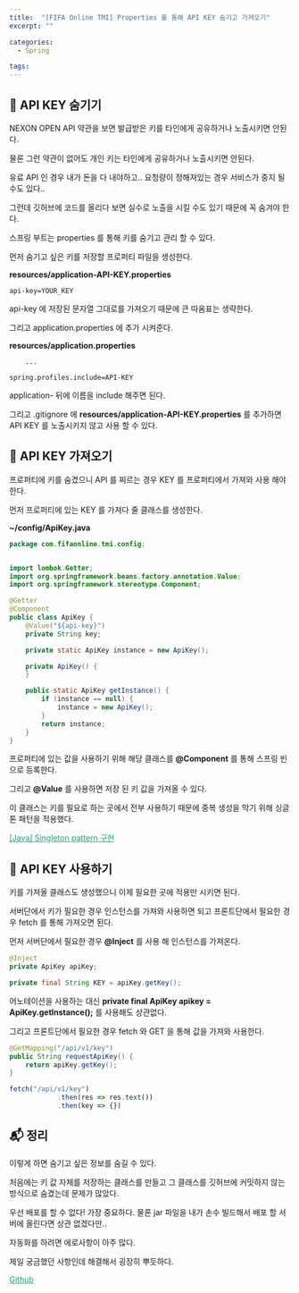 ```yaml
---
title:  "[FIFA Online TMI] Properties 를 통해 API KEY 숨기고 가져오기"
excerpt: ""

categories:
  - Spring

tags:
---
```


## 🐒 API KEY 숨기기

NEXON OPEN API 약관을 보면 발급받은 키를 타인에게 공유하거나 노출시키면 안된다.

물론 그런 약관이 없어도 개인 키는 타인에게 공유하거나 노출시키면 안된다.

유료 API 인 경우 내가 돈을 다 내야하고.. 요청량이 정해져있는 경우 서비스가 중지 될 수도 있다..

그런데 깃허브에 코드를 올리다 보면 실수로 노출을 시킬 수도 있기 때문에 꼭 숨겨야 한다.

스프링 부트는 properties 를 통해 키를 숨기고 관리 할 수 있다.

먼저 숨기고 싶은 키를 저장할 프로퍼티 파일을 생성한다.

**resources/application-API-KEY.properties**

```properties
api-key=YOUR_KEY
```

api-key 에 저장된 문자열 그대로를 가져오기 때문에 큰 따옴표는 생략한다.

그리고 application.properties 에 추가 시켜준다.

**resources/application.properties**

```properties
	...
	
spring.profiles.include=API-KEY
```

application- 뒤에 이름을 include 해주면 된다.

그리고 .gitignore 에 **resources/application-API-KEY.properties** 를 추가하면 API KEY 를 노출시키지 않고 사용 할 수 있다.

## 🐙 API KEY 가져오기

프로퍼티에 키를 숨겼으니 API 를 찌르는 경우 KEY 를 프로퍼티에서 가져와 사용 해야한다.

먼저 프로퍼티에 있는 KEY 를 가져다 줄 클래스를 생성한다.

**~/config/ApiKey.java**

```java
package com.fifaonline.tmi.config;


import lombok.Getter;
import org.springframework.beans.factory.annotation.Value;
import org.springframework.stereotype.Component;

@Getter
@Component
public class ApiKey {
    @Value("${api-key}")
    private String key;

    private static ApiKey instance = new ApiKey();

    private ApiKey() {
    }

    public static ApiKey getInstance() {
        if (instance == null) {
            instance = new ApiKey();
        }
        return instance;
    }
}
```

프로퍼티에 있는 값을 사용하기 위해 해당 클래스를 **@Component** 를 통해 스프링 빈으로 등록한다.

그리고 **@Value** 를 사용하면 저장 된 키 값을 가져올 수 있다.

이 클래스는 키를 필요로 하는 곳에서 전부 사용하기 때문에 중복 생성을 막기 위해 싱글톤 패턴을 적용했다.

<a href="https://nam-ki-bok.github.io/java/Java_singleton/" style="color:#0FA678">[Java] Singleton pattern 구현</a>

## 🦞 API KEY 사용하기

키를 가져올 클래스도 생성했으니 이제 필요한 곳에 적용만 시키면 된다.

서버단에서 키가 필요한 경우 인스턴스를 가져와 사용하면 되고 프론트단에서 필요한 경우 fetch 를 통해 가져오면 된다.

먼저 서버단에서 필요한 경우 **@Inject** 를 사용 해 인스턴스를 가져온다.

```java
@Inject
private ApiKey apiKey;

private final String KEY = apiKey.getKey();
```

어노테이션을 사용하는 대신 **private final ApiKey apikey = ApiKey.getInstance();** 를 사용해도 상관없다.

그리고 프론트단에서 필요한 경우 fetch 와 GET 을 통해 값을 가져와 사용한다.

```java
@GetMapping("/api/v1/key")
public String requestApiKey() {
    return apiKey.getKey();
}
```

```javascript
fetch("/api/v1/key")
            .then(res => res.text())
            .then(key => {})
```

## 📬 정리

이렇게 하면 숨기고 싶은 정보를 숨길 수 있다.

처음에는 키 값 자체를 저장하는 클래스를 만들고 그 클래스를 깃허브에 커밋하지 않는 방식으로 숨겼는데 문제가 많았다.

우선 배포를 할 수 없다! 가장 중요하다. 물론 jar 파일을 내가 손수 빌드해서 배포 할 서버에 올린다면 상관 없겠다만..

자동화를 하려면 에로사항이 아주 많다.

제일 궁금했던 사항인데 해결해서 굉장히 뿌듯하다.

<a href="https://github.com/Nam-Ki-Bok/FIFA-Online-TMI" style="color:#0FA678" target="_blank">Github</a>

<br>